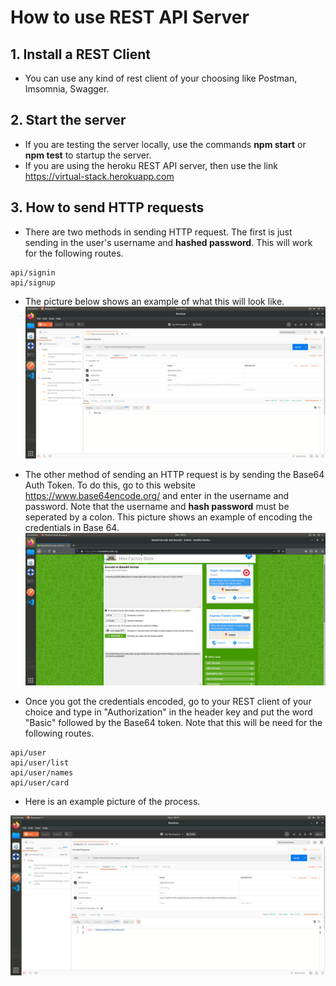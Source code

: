 # How to use REST API Server #
## 1. Install a REST Client
* You can use any kind of rest client of your choosing like Postman, Imsomnia, Swagger.

## 2. Start the server ##
* If you are testing the server locally, use the commands **npm start** or **npm test** to startup the server.
* If you are using the heroku REST API server, then use the link https://virtual-stack.herokuapp.com

## 3. How to send HTTP requests ##
* There are two methods in sending HTTP request. The first is just sending in the user's username and **hashed password**. This will work for the following routes.
``` 
api/signin
api/signup
```
* The picture below shows an example of what this will look like.
![](https://raw.githubusercontent.com/cosmos1255/DBJS-LargeProj/API/readme/apisignin.png)

* The other method of sending an HTTP request is by sending the Base64 Auth Token. To do this, go to this website https://www.base64encode.org/ and enter in the username and password. Note that the username and **hash password** must be seperated by a colon. This picture shows an example of encoding the credentials in Base 64.
![](https://raw.githubusercontent.com/cosmos1255/DBJS-LargeProj/API/readme/base64.png)

* Once you got the credentials encoded, go to your REST client of your choice and type in "Authorization" in the header key and put the word "Basic" followed by the Base64 token. Note that this will be need for the following routes.
``` 
api/user
api/user/list
api/user/names
api/user/card
```
* Here is an example picture of the process.

![](https://raw.githubusercontent.com/cosmos1255/DBJS-LargeProj/API/readme/apiauth.png)
